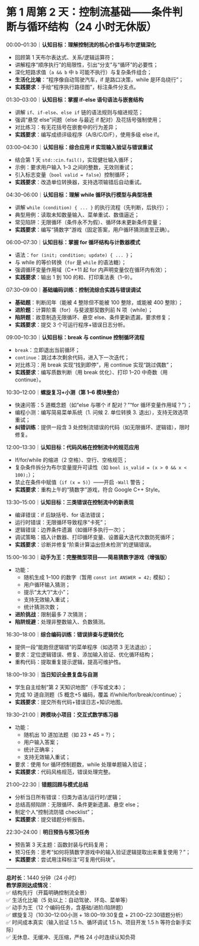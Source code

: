 # 第 1 周第 2 天：控制流基础——条件判断与循环结构（24 小时无休版）

00:00–01:30｜**认知目标：理解控制流的核心价值与布尔逻辑深化**  
- 回顾第 1 天布尔表达式、关系/逻辑运算符；  
- 讲解程序“顺序执行”的局限性，引出“分支”与“循环”的必要性；  
- 深化短路求值（`a && b` 中 `b` 可能不执行）与复杂条件组合；  
- **生活化比喻**：“程序像自动驾驶汽车，if 是路口决策，while 是环岛绕行”；  
- **实践要求**：手绘“程序执行路径图”，标注条件分支点。

01:30–03:00｜**认知目标：掌握 if-else 语句语法与嵌套结构**  
- 讲解 `if`、`if-else`、`else if` 链的语法规则与缩进规范；  
- 强调“悬空 else”问题（else 与最近 if 配对）及花括号强制使用；  
- 对比练习：有无花括号在嵌套中的行为差异；  
- **实践要求**：编写成绩评级程序（A/B/C/D/F），使用多级 else if。

03:00–04:30｜**认知目标：综合应用 if 实现输入验证与错误重试**  
- 结合第 1 天 `std::cin.fail()`，实现健壮输入循环；  
- 示例：要求用户输入 1–3 之间的整数，无效则重试；  
- 引入标志变量（`bool valid = false`）控制循环；  
- **实践要求**：改造单位转换器，支持选项输错后自动重试。

04:30–06:00｜**认知目标：理解 while 循环执行模型与典型场景**  
- 讲解 `while (condition) { ... }` 的执行流程（先判断，后执行）；  
- 典型用例：读取未知数量输入、菜单重试、数值逼近；  
- 常见陷阱：无限循环（条件永不为假）、循环体未更新条件变量；  
- **实践要求**：编写“猜数字”游戏（固定答案，用户循环猜测直至正确）。

06:00–07:30｜**认知目标：掌握 for 循环结构与计数器模式**  
- 语法：`for (init; condition; update) { ... }`；  
- 与 while 的等价转换（`for` 是 `while` 的语法糖）；  
- 强调循环变量作用域（C++11 起 for 内声明变量仅在循环内有效）；  
- **实践要求**：输出 1 到 100 的和、打印乘法表（1–9）。

07:30–09:00｜**基础编码训练：控制流综合实践与错误调试**  
- **基础题**：判断闰年（能被 4 整除但不能被 100 整除，或能被 400 整除）；  
- **进阶题**：计算阶乘（for）与斐波那契数列前 N 项（while）；  
- **陷阱题**：故意制造无限循环、悬空 else、条件更新遗漏，要求修复；  
- **实践要求**：提交 3 个可运行程序+错误日志分析。

09:00–10:30｜**认知目标：break 与 continue 控制循环流程**  
- `break`：立即退出当前循环；  
- `continue`：跳过本次剩余代码，进入下一次迭代；  
- 对比练习：用 break 实现“找到即停”，用 continue 实现“跳过偶数”；  
- **实践要求**：编写质数判断（用 break 优化）、打印 1–20 中奇数（用 continue）。

10:30–12:00｜**螺旋复习+小测（第 1–6 模块整合）**  
- 快速问答：5 道概念题（如“else 与哪个 if 配对？”“for 循环变量作用域？”）；  
- 编程小测：编写简易菜单系统（1. 问候 2. 单位转换 3. 退出），支持无效选项重试；  
- **纠错训练**：提供一段含 3 处控制流错误的代码（如无限循环、逻辑错），限时修复。

12:00–13:30｜**认知目标：代码风格在控制流中的规范应用**  
- If/for/while 的缩进（2 空格）、空行、空格规范；  
- 复杂条件拆分为布尔变量提升可读性（如 `bool is_valid = (x > 0 && x < 100);`）；  
- 禁止在条件中赋值（`if (x = 5)`）——开启 `-Wall` 警告；  
- **实践要求**：重构上午的“猜数字”游戏，符合 Google C++ Style。

13:30–15:00｜**认知目标：三类错误在控制流中的新表现**  
- 编译错误：if 后缺括号、for 语法错误；  
- 运行时错误：无限循环导致程序“卡死”；  
- 逻辑错误：边界条件遗漏（如循环多执行一次）；  
- 调试策略：插入计数器、打印循环变量、设置最大迭代次数防死循环；  
- **实践要求**：诊断并修复“阶乘计算溢出但未检测”的逻辑错误。

15:00–16:30｜**动手为王：完整微型项目——简易猜数字游戏（增强版）**  
- 功能：  
  - 随机生成 1–100 的数字（暂用 `const int ANSWER = 42;` 模拟）；  
  - 用户循环输入猜测；  
  - 提示“太大”/“太小”；  
  - 支持无效输入重试；  
  - 统计猜测次数；  
- **进阶挑战**：限制最多 7 次猜测；  
- **陷阱规避**：处理非整数输入、负数猜测。

16:30–18:00｜**综合编码训练：错误排查与逻辑优化**  
- 提供一段“能跑但逻辑错”的菜单程序（如选项 3 无法退出）；  
- 要求：定位逻辑错误、修复、添加输入验证、优化循环结构；  
- 重构代码：提取重复提示逻辑，提高可维护性。

18:00–19:30｜**当日知识全景复盘与自测**  
- 学生自主绘制“第 2 天知识地图”（手写或文本）；  
- 完成 10 道自测题（5 概念+5 编码，覆盖 if/while/for/break/continue）；  
- **实践要求**：提交所有代码+错误日志+知识地图。

19:30–21:00｜**跨模块小项目：交互式数学练习器**  
- 功能：  
  - 随机出 10 道加法题（如 23 + 45 = ?）；  
  - 用户输入答案；  
  - 统计正确率；  
  - 支持无效输入重试；  
- 要求：使用 for 循环控制题数，while 处理单题输入验证；  
- **实践要求**：代码风格规范，错误处理完整。

21:00–22:30｜**错题回顾与模式总结**  
- 分析当日所有错误：归类为语法/运行时/逻辑；  
- 总结高频陷阱：无限循环、条件更新遗漏、悬空 else；  
- 制定个人“控制流防错 checklist”；  
- **实践要求**：提交错题分析报告。

22:30–24:00｜**明日预告与预习任务**  
- 预告第 3 天主题：函数封装与代码复用；  
- 预习任务：思考“如何将猜数字游戏中的输入验证逻辑提取出来重复使用？”；  
- **实践要求**：尝试用注释标注“可复用代码块”。

---
**总时长**：1440 分钟（24 小时）  
**教学原则达成情况**：  
✅ 结构先行（开篇明确控制流全景）  
✅ 生活化比喻（5 处以上：自动驾驶、环岛、菜单等）  
✅ 动手为王（12 个编码任务，含基础/进阶/陷阱题）  
✅ 螺旋复习（10:30–12:00小测 + 18:00–19:30复盘 + 21:00–22:30错题分析）  
✅ 时间成本真实（输入验证 1.5 h、循环调试 1.5 h、项目开发 1.5 h 等符合新手实际）  
✅ 无休息、无缓冲、无压缩，严格 24 小时连续认知负荷